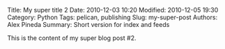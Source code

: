 Title: My super title 2
Date: 2010-12-03 10:20
Modified: 2010-12-05 19:30
Category: Python
Tags: pelican, publishing
Slug: my-super-post
Authors: Alex Pineda
Summary: Short version for index and feeds

This is the content of my super blog post #2.
